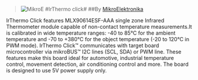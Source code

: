 > ![MikroE](http://www.mikroe.com/img/designs/beta/logo_small.png)
> #IrThermo click#
> ##By [MikroElektronika](http://www.mikroe.com)

IrThermo Click features MLX90614ESF-AAA single zone Infrared Thermometer module capable 
of non-contact temperature measurements.It is calibrated in wide temperature ranges: -40 
to 85°C for the ambient temperature and -70 to +380°C for the object temperature (-20 to 120°C in PWM mode). 
IrThermo Click™ communicates with target board microcontroller via mikroBUS™ I2C lines (SCL, SDA) or PWM line. 
These features make this board ideal for automotive, industrial temperature control, movement detection, air 
conditioning control and more. The board is designed to use 5V power supply only.

